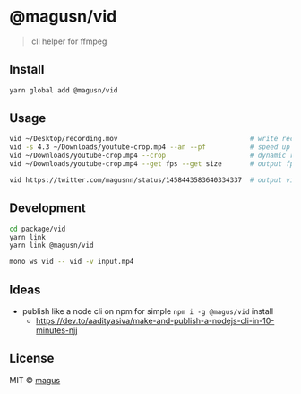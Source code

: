 # @magusn/vid

> cli helper for ffmpeg

## Install

```sh
yarn global add @magusn/vid
```

## Usage

```sh
vid ~/Desktop/recording.mov                                 # write recording.mp4 to ~/Desktop; unchanged by default
vid -s 4.3 ~/Downloads/youtube-crop.mp4 --an --pf           # speed up 4.3x, remove audio, preserve frames
vid ~/Downloads/youtube-crop.mp4 --crop                     # dynamic region cropping via still frame
vid ~/Downloads/youtube-crop.mp4 --get fps --get size       # output fps and size video metadata

vid https://twitter.com/magusnn/status/1458443583640334337  # output video downloaded from tweet
```

## Development

```sh
cd package/vid
yarn link
yarn link @magusn/vid
```

```sh
mono ws vid -- vid -v input.mp4
```

## Ideas

- publish like a node cli on npm for simple `npm i -g @magus/vid` install
  - https://dev.to/aadityasiva/make-and-publish-a-nodejs-cli-in-10-minutes-njj


## License

MIT © [magus](https://github.com/magus)
